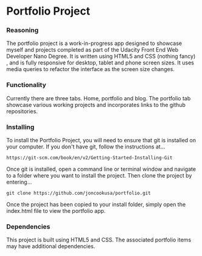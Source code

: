 # Portfolio Project

### Reasoning
The portfolio project is a work-in-progress app designed to showcase myself and projects completed
as part of the Udacity Front End Web Developer Nano Degree. It is written using HTML5 and CSS (nothing fancy) , and is
fully responsive for desktop, tablet and phone screen sizes. It uses media queries to refactor the
interface as the screen size changes.

### Functionality

Currently there are three tabs. Home, portfolio and blog. The portfolio tab showcase various working projects and incorporates 
links to the github repositories. 
### Installing
To install the Portfolio Project, you will need to ensure that git is installed on your computer. If you don't have git, follow the instructions at...

    https://git-scm.com/book/en/v2/Getting-Started-Installing-Git
Once git is installed, open a command line or terminal window and navigate to a folder where you want to install the project. Then clone the project by entering...

    git clone https://github.com/joncookusa/portfolio.git
Once the project has been copied to your install folder, simply open the index.html file to view the portfolio app.

### Dependencies
This project is built using HTML5 and CSS. The associated portfolio items may have additional dependencies.
